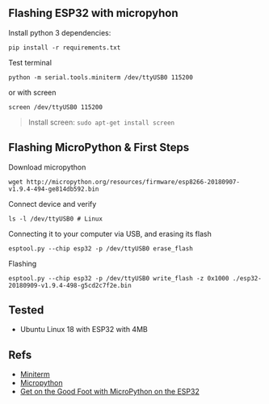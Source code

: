 ## Flashing ESP32 with micropyhon

Install python 3 dependencies:

`pip install -r requirements.txt`

Test terminal

`python -m serial.tools.miniterm /dev/ttyUSB0 115200`

or with screen

`screen /dev/ttyUSB0 115200`
> Install screen: `sudo apt-get install screen`

## Flashing MicroPython & First Steps

Download micropython

`wget http://micropython.org/resources/firmware/esp8266-20180907-v1.9.4-494-ge814db592.bin`

Connect device and verify

`ls -l /dev/ttyUSB0 # Linux`

Connecting it to your computer via USB, and erasing its flash

`esptool.py --chip esp32 -p /dev/ttyUSB0 erase_flash`

Flashing

`esptool.py --chip esp32 -p /dev/ttyUSB0 write_flash -z 0x1000 ./esp32-20180909-v1.9.4-498-g5cd2c7f2e.bin`

## Tested

* Ubuntu Linux 18 with ESP32 with 4MB

## Refs

* [Miniterm](https://pythonhosted.org/pyserial/examples.html#miniterm)
* [Micropython](http://micropython.org/download)
* [Get on the Good Foot with MicroPython on the ESP32](https://hackernoon.com/get-on-the-good-foot-with-micropython-on-the-esp32-decdd32c4720)